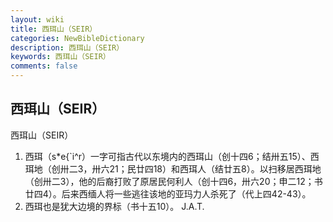 ```yaml
---
layout: wiki
title: 西珥山（SEIR）
categories: NewBibleDictionary
description: 西珥山（SEIR）
keywords: 西珥山（SEIR）
comments: false
---
```


## 西珥山（SEIR）



西珥山（SEIR）
1. 西珥（s*e{`i^r）一字可指古代以东境内的西珥山（创十四6；结卅五15）、西珥地（创卅二3，卅六21；民廿四18）和西珥人（结廿五8）。以扫移居西珥地（创卅二3），他的后裔打败了原居民何利人（创十四6，卅六20；申二12；书廿四4）。后来西缅人将一些逃往该地的亚玛力人杀死了（代上四42-43）。
2. 西珥也是犹大边境的界标（书十五10）。
J.A.T.




